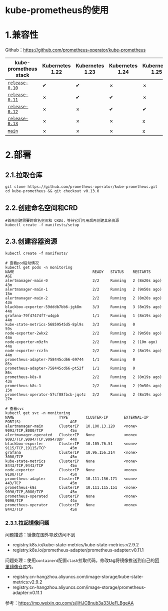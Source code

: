 # 						kube-prometheus的使用

# 1.兼容性

Github：https://github.com/prometheus-operator/kube-prometheus

| kube-prometheus stack                                        | Kubernetes 1.22 | Kubernetes 1.23 | Kubernetes 1.24 | Kubernetes 1.25 | Kubernetes 1.26 | Kubernetes 1.27 | Kubernetes 1.28 |
| ------------------------------------------------------------ | --------------- | --------------- | --------------- | --------------- | --------------- | --------------- | --------------- |
| [`release-0.10`](https://github.com/prometheus-operator/kube-prometheus/tree/release-0.10) | ✔               | ✔               | ✗               | ✗               | x               | x               | x               |
| [`release-0.11`](https://github.com/prometheus-operator/kube-prometheus/tree/release-0.11) | ✗               | ✔               | ✔               | ✗               | x               | x               | x               |
| [`release-0.12`](https://github.com/prometheus-operator/kube-prometheus/tree/release-0.12) | ✗               | ✗               | ✔               | ✔               | x               | x               | x               |
| [`release-0.13`](https://github.com/prometheus-operator/kube-prometheus/tree/release-0.13) | ✗               | ✗               | ✗               | x               | ✔               | ✔               | ✔               |
| [`main`](https://github.com/prometheus-operator/kube-prometheus/tree/main) | ✗               | ✗               | ✗               | x               | x               | ✔               | ✔               |

# 2.部署

## 2.1.拉取仓库

```
git clone https://github.com/prometheus-operator/kube-prometheus.git
cd kube-prometheus && git checkout v0.13.0
```

## 2.2.创建命名空间和CRD

```
#首先创建需要的命名空间和 CRDs，等待它们可用后再创建其余资源
kubectl create -f manifests/setup
```

## 2.3.创建容器资源

```
kubectl create -f manifests/

# 查看pod启动情况
kubectl get pods -n monitoring
NAME                                   READY   STATUS    RESTARTS        AGE
alertmanager-main-0                    2/2     Running   2 (8m20s ago)   43m
alertmanager-main-1                    2/2     Running   2 (9m50s ago)   15m
alertmanager-main-2                    2/2     Running   2 (8m20s ago)   43m
blackbox-exporter-59dddb7bb6-jgk8m     3/3     Running   3 (8m19s ago)   44m
grafana-79f47474f7-w4qpb               1/1     Running   1 (8m19s ago)   44m
kube-state-metrics-56859545d5-8pl9s    3/3     Running   0               59s
node-exporter-2wkx2                    2/2     Running   2 (9m50s ago)   44m
node-exporter-m9zfn                    2/2     Running   2 (10m ago)     44m
node-exporter-rczfn                    2/2     Running   2 (8m19s ago)   44m
prometheus-adapter-758445cd66-69744    1/1     Running   0               85s
prometheus-adapter-758445cd66-pt52f    1/1     Running   0               86s
prometheus-k8s-0                       2/2     Running   2 (8m19s ago)   43m
prometheus-k8s-1                       2/2     Running   2 (9m50s ago)   15m
prometheus-operator-57cf88fbcb-jqs4z   2/2     Running   2 (8m19s ago)   27m

# 查看svc
kubectl get svc -n monitoring
NAME                    TYPE        CLUSTER-IP       EXTERNAL-IP   PORT(S)                      AGE
alertmanager-main       ClusterIP   10.100.13.120    <none>        9093/TCP,8080/TCP            45m
alertmanager-operated   ClusterIP   None             <none>        9093/TCP,9094/TCP,9094/UDP   44m
blackbox-exporter       ClusterIP   10.105.76.51     <none>        9115/TCP,19115/TCP           45m
grafana                 ClusterIP   10.96.156.214    <none>        3000/TCP                     45m
kube-state-metrics      ClusterIP   None             <none>        8443/TCP,9443/TCP            45m
node-exporter           ClusterIP   None             <none>        9100/TCP                     45m
prometheus-adapter      ClusterIP   10.111.156.171   <none>        443/TCP                      45m
prometheus-k8s          ClusterIP   10.111.115.151   <none>        9090/TCP,8080/TCP            45m
prometheus-operated     ClusterIP   None             <none>        9090/TCP                     44m
prometheus-operator     ClusterIP   None             <none>        8443/TCP                     45m
```

### 2.3.1.拉起镜像问题

问题描述：镜像在国外导致访问不到

- registry.k8s.io/kube-state-metrics/kube-state-metrics:v2.9.2
- registry.k8s.io/prometheus-adapter/prometheus-adapter:v0.11.1

问题处理：使用`containerd`配置`clash`拉取代码，修改tag将镜像推送到自己的[阿里镜像仓库](https://cr.console.aliyun.com/cn-hangzhou/instance/dashboard)内。

- registry.cn-hangzhou.aliyuncs.com/image-storage/kube-state-metrics:v2.9.2
- registry.cn-hangzhou.aliyuncs.com/image-storage/prometheus-adapter:v0.11.1

参考：https://mp.weixin.qq.com/s/jlHJCBnub3a33UeFLBgeAA